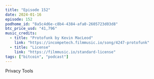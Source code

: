```yaml
---
title: "Episode 152"
date: 2024-01-16
episode: 152
podhome_id: "8a5c4d6e-c8b4-4384-afa0-2605723d03d8"
btc_price_usd: "41,796"
music_credits:
  - title: "Protofunk by Kevin MacLeod"
    link: "https://incompetech.filmmusic.io/song/4247-protofunk"
  - title: "License"
    link: "https://filmmusic.io/standard-license"
tags: ["bitcoin", "podcast"]
---
```


Privacy Tools